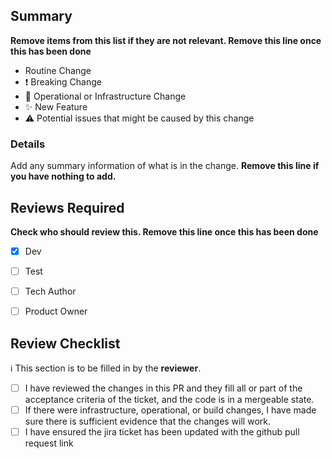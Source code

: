 ## Summary
**Remove items from this list if they are not relevant. Remove this line once this has been done**
* Routine Change
* :exclamation: Breaking Change
* :robot: Operational or Infrastructure Change
* :sparkles: New Feature
* :warning: Potential issues that might be caused by this change

### Details
Add any summary information of what is in the change. **Remove this line if you have nothing to add.**


## Reviews Required
**Check who should review this. Remove this line once this has been done**
* [x] Dev
* [ ] Test
* [ ] Tech Author
* [ ] Product Owner


## Review Checklist
:information_source: This section is to be filled in by the **reviewer**.

* [ ] I have reviewed the changes in this PR and they fill all or part of the acceptance criteria of the ticket, and the code is in a mergeable state.
* [ ] If there were infrastructure, operational, or build changes, I have made sure there is sufficient evidence that the changes will work.
* [ ] I have ensured the jira ticket has been updated with the github pull request link
